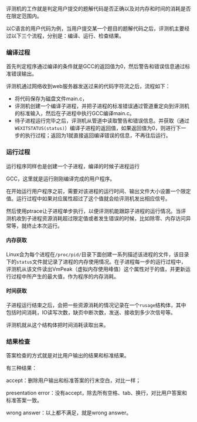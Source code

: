 评测机的工作就是判定用户提交的题解代码是否正确以及对内存和时间的消耗是否在限定范围内。

以C语言的用户代码为例，当用户提交某一个题目的题解代码之后，评测机主要经过以下三个流程，分别是：编译、运行、检查结果。

### 编译过程

首先判定程序通过编译的条件就是GCC的返回值为0，然后警告和错误信息通过标准错误输出。

评测机通过网络收到web服务器发送过来的代码字符流之后，流程如下：

- 将代码保存为磁盘文件main.c，
- 评测机创建一个编译子进程，并把子进程的标准错误通过管道重定向到评测机的标准输入，然后在子进程中执行GCC编译main.c。
- 待子进程运行完毕之后，评测机从管道中读取警告和错误信息。并获取（通过`WEXITSTATUS(status)`）编译子进程的返回值，如果返回值为0，则进行下一步的执行过程；返回为1就直接返回编译错误的信息，不再往后运行。

### 运行过程

运行程序同样也是创建一个子进程，编译的时候子进程运行

GCC，这里就是运行刚刚编译完成的用户程序。

在开始运行用户程序之前，需要对该进程的运行时间、输出文件大小设置一个限定值。运行过程中如果对应属性超过了这个值就会给评测机发出相应信号。

然后使用ptrace让子进程单步执行，以便评测机能跟踪子进程的运行情况。当评测机收到子进程资源消耗超过限定值或者发生错误的时候，比如除零、内存访问异常等，就终止本次运行。

#### 内存获取

Linux会为每个进程在`/proc/pid/`目录下面创建一系列描述该进程的文件，该目录下的`status`文件就记录了进程的内存使用情况。在子进程每一步的运行过程中，评测机从该文件读出VmPeak（虚拟内存使用峰值）这个属性对于的值，并更新运行过程中所产生的最大值，作为程序的内存消耗。

#### 时间获取

子进程运行结束之后，会把一些资源消耗的情况记录在一个`rusage`结构体，其中包括时间消耗，IO读写次数，缺页中断次数，发送、接收到多少次信号等。

评测机就从这个结构体把时间消耗读取出来。



### 结果检查

答案检查的方式就是对比用户输出的结果和标准结果。

有三种结果：

accept：删除用户输出和标准答案的行末空白，对比一样；

presentation error：没有accept，除去所有空格、tab、换行，对比用户答案和标准答案一致。

wrong answer：以上都不满足，就是wrong answer。

